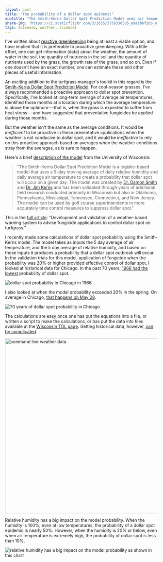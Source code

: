 ```yaml
---
layout: post
title: "The probability of a dollar spot epidemic"
subtitle: "The Smith-Kerns Dollar Spot Prediction Model uses air temperature and relative humidity to give a probability that dollar spot disease will occur on turfgrass. Here's how it works."
share-img: "https://c1.staticflickr.com/3/2655/3756330585_e9a1b6f28b_o_d.jpg"
tags: [disease, weather, science]
---
```


I've written about [reactive greenkeeping](https://www.asianturfgrass.com/2018-04-01-is-reactive-better-than-proactive/) being at least a viable option, and have implied that it is preferable to proactive greenkeeping. With a little effort, one can get information (data) about the weather, the amount of water in the soil, the quantity of nutrients in the soil and the quantity of nutrients used by the grass, the growth rate of the grass, and so on. Even if one doesn't have an exact number, one can estimate these and other pieces of useful information.

An exciting addition to the turfgrass manager's toolkit in this regard is the [Smith-Kerns Dollar Spot Prediction Model](https://tdl.wisc.edu/dollar-spot-model/). For cool-season grasses, I've always recommended a proactive approach to dollar spot prevention. Specifically, I've looked at long-term average of average air temperatures, identified those months at a location during which the average temperature is above the optimum---that is, when the grass is expected to suffer from heat stress---and have suggested that preventative fungicides be applied during those months. 

But the weather isn't the same as the average conditions. It would be *inefficient* to be proactive in these preventative applications when the weather is not conducive to dollar spot, and it would be *ineffective* to rely on this proactive approach based on averages when the weather conditions stray from the averages, as is sure to happen.

Here's a brief [description of the model](https://tdl.wisc.edu/dollar-spot-model/) from the University of Wisconsin:

> "The Smith-Kerns Dollar Spot Prediction Model is a logistic-based model that uses a 5-day moving average of daily relative humidity and daily average air temperature to create a probability that dollar spot will occur on a given day. The model was created by [Dr. Damon Smith](http://www.plantpath.wisc.edu/users/dsmith99) and [Dr. Jim Kerns](https://plantpath.cals.ncsu.edu/people/faculty/jim-kerns/) and has been validated through years of additional field research conducted primarily in Wisconsin but also in Oklahoma, Pennsylvania, Mississippi, Tennessee, Connecticut, and New Jersey. The model can be used by golf course superintendents to more accurately time control measures to suppress dollar spot."

This is the [full article](http://journals.plos.org/plosone/article?id=10.1371/journal.pone.0194216): "Development and validation of a weather-based warning system to advise fungicide applications to control dollar spot on turfgrass."

I recently made some calculations of dollar spot probability using the Smith-Kerns model. The model takes as inputs the 5 day average of air temperature, and the 5 day average of relative humidity, and based on those inputs it produces a probability that a dollar spot outbreak will occur. In the validation trials for this model, application of fungicide when the probability was 20% or higher provided effective control of dollar spot. I looked at historical data for Chicago. In the past 70 years, [1966 had the lowest](https://c2.staticflickr.com/2/1742/40645369410_096ece6315_b_d.jpg) probability of dollar spot.

![dollar spot probability in Chicago in 1966](https://c2.staticflickr.com/2/1742/40645369410_096ece6315_b_d.jpg)

I also looked at when the model probability exceeded 20% in the spring. On average in Chicago, [that happens on May 28](https://c2.staticflickr.com/2/1737/40645367990_8d60600216_h_d.jpg).

![70 years of dollar spot probability in Chicago](https://c2.staticflickr.com/2/1737/40645367990_8d60600216_h_d.jpg)

The calculations are easy once one has put the equations into a file, or written a script to make the calculations, or has put the data into files available at the [Wisconsin TDL page](https://tdl.wisc.edu/dollar-spot-model/). Getting historical data, however, [can be complicated](https://flic.kr/p/J2ud48).

<a data-flickr-embed="true"  href="https://www.flickr.com/photos/asianturfgrass/27583804437/in/dateposted-public/" title="command line weather data"><img src="https://farm2.staticflickr.com/1731/27583804437_37cf256061_b.jpg" width="1024" height="576" alt="command line weather data"></a><script async src="//embedr.flickr.com/assets/client-code.js" charset="utf-8"></script>

Relative humidity has a big impact on the model probability. When the humidity is 100%, even at low temperatures, the probability of a dollar spot epidemic is nearly 50%. However, when the humidity is 20% or below, even when air temperature is extremely high, the probability of dollar spot is less than 10%.

![relative humidity has a big impact on the model probability as shown in this chart](https://c2.staticflickr.com/2/1727/40645377050_964dc0cf2c_b_d.jpg)











